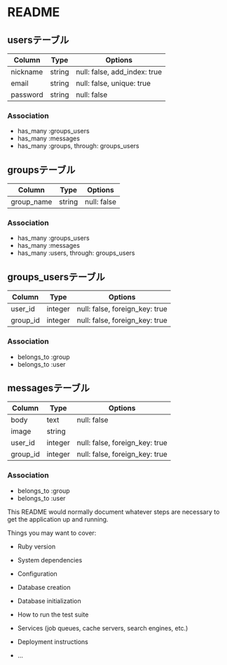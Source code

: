 # README

## usersテーブル
|Column|Type|Options|
|------|----|-------|
|nickname|string|null: false, add_index: true|
|email|string|null: false, unique: true|
|password|string|null: false|
### Association
- has_many :groups_users
- has_many :messages
- has_many :groups, through: groups_users

## groupsテーブル
|Column|Type|Options|
|------|----|-------|
|group_name|string|null: false|

### Association
- has_many :groups_users
- has_many :messages
- has_many :users, through: groups_users

## groups_usersテーブル
|Column|Type|Options|
|------|----|-------|
|user_id|integer|null: false, foreign_key: true|
|group_id|integer|null: false, foreign_key: true|
### Association
- belongs_to :group
- belongs_to :user

## messagesテーブル
|Column|Type|Options|
|------|----|-------|
|body|text|null: false|
|image|string|
|user_id|integer|null: false, foreign_key: true|
|group_id|integer|null: false, foreign_key: true|
### Association
- belongs_to :group
- belongs_to :user

This README would normally document whatever steps are necessary to get the
application up and running.

Things you may want to cover:

* Ruby version

* System dependencies

* Configuration

* Database creation

* Database initialization

* How to run the test suite

* Services (job queues, cache servers, search engines, etc.)

* Deployment instructions

* ...
